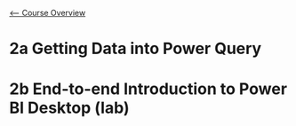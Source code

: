 [<-- Course Overview](../../1-Overview/overview.md)
# 2a Getting Data into Power Query

# 2b End-to-end Introduction to Power BI Desktop (lab)
